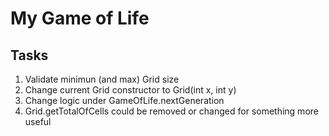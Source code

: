My Game of Life
===============

## Tasks
1. Validate minimun (and max) Grid size
2. Change current Grid constructor to Grid(int x, int y)
3. Change logic under GameOfLife.nextGeneration
4. Grid.getTotalOfCells could be removed or changed for something more useful